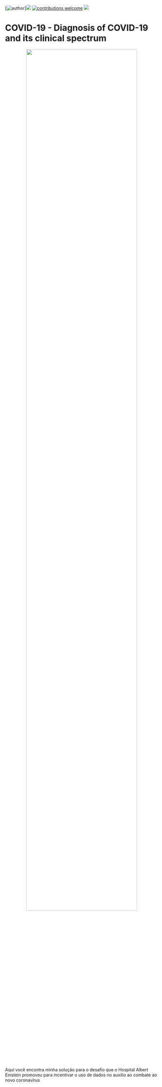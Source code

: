 [![author](https://img.shields.io/badge/author-DaniloDS-red.svg)][![](https://img.shields.io/badge/python-3.7+-blue.svg)](https://www.python.org/downloads/release/python-365/) [![contributions welcome](https://img.shields.io/badge/contributions-welcome-brightgreen.svg?style=flat)](https://github.com/DanOliveira-DS/data_science/issues)
[![](https://img.shields.io/badge/LinkedIn-blue.svg)](https://www.linkedin.com/in/danilooliveirads/)

# COVID-19 - Diagnosis of COVID-19 and its clinical spectrum 
<p align="center">
  <img width="85%" src="https://i0.wp.com/blog.drconsulta.com/wp-content/uploads/2020/03/iStock-1209686026.jpg?resize=1024%2C576&ssl=1" >
</p>

Aqui você encontra minha solução para o desafio que o Hospital Albert Einstein promoveu para incentivar o uso de dados no auxílio ao combate ao novo coronavírus


